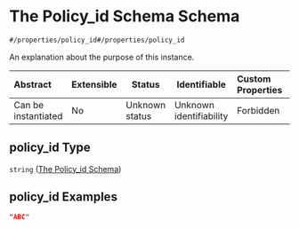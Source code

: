 # The Policy_id Schema Schema

```txt
#/properties/policy_id#/properties/policy_id
```

An explanation about the purpose of this instance.


| Abstract            | Extensible | Status         | Identifiable            | Custom Properties | Additional Properties | Access Restrictions | Defined In                                                                           |
| :------------------ | ---------- | -------------- | ----------------------- | :---------------- | --------------------- | ------------------- | ------------------------------------------------------------------------------------ |
| Can be instantiated | No         | Unknown status | Unknown identifiability | Forbidden         | Allowed               | none                | [quote_schema.schema.json\*](../out/quote_schema.schema.json "open original schema") |

## policy_id Type

`string` ([The Policy_id Schema](quote_schema-properties-the-policy_id-schema.md))

## policy_id Examples

```json
"ABC"
```
